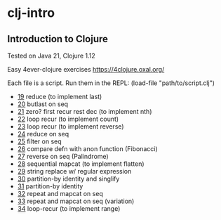 # clj-intro
## Introduction to Clojure

Tested on Java 21, Clojure 1.12

Easy 4ever-clojure exercises
https://4clojure.oxal.org/

Each file is a script. Run them in the REPL: (load-file "path/to/script.clj")

- [19](p019.clj) reduce (to implement last) 
- [20](p020.clj) butlast on seq
- [21](p021.clj) zero? first recur rest dec (to implement nth)
- [22](p022.clj) loop recur (to implement count)
- [23](p023.clj) loop recur (to implement reverse)
- [24](p024.clj) reduce on seq
- [25](p025.clj) filter on seq
- [26](p26.clj) compare defn with anon function (Fibonacci)
- [27](p27.clj) reverse on seq (Palindrome)
- [28](p28.clj) sequential mapcat (to implement flatten)
- [29](p29.clj) string replace w/ regular expression
- [30](p30.clj) partition-by identity and singlify
- [31](p31.clj) partition-by identity
- [32](p32.clj) repeat and mapcat on seq
- [33](p33.clj) repeat and mapcat on seq (variation)
- [34](p34.clj) loop-recur (to implement range)
